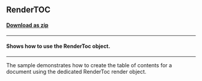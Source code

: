 ## RenderTOC
#### [Download as zip](https://grapecity.github.io/DownGit/#/home?url=https://github.com/GrapeCity/ComponentOne-WinForms-Samples/tree/master/Core\PrintDocument\RenderTOC)
____
#### Shows how to use the RenderToc object.
____
The sample demonstrates how to create the table of contents for a document using the dedicated RenderToc render object. 